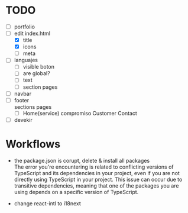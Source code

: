# TODO

- [ ] portfolio
- [ ] edit index.html
  - [x] title
  - [x] icons
  - [ ] meta
- [ ] languajes
  - [ ] visible boton
  - [ ] are global?
  - [ ] text
  - [ ] section pages
- [ ] navbar
- [ ] footer  
       sections pages
  - [ ] Home(service) compromiso Customer Contact
- [ ] devekir

# Workflows

- the package.json is corupt, delete & install all packages  
  The error you're encountering is related to conflicting versions of TypeScript and its dependencies in your project, even if you are not directly using TypeScript in your project. This issue can occur due to transitive dependencies, meaning that one of the packages you are using depends on a specific version of TypeScript.

- change react-intl to i18next

